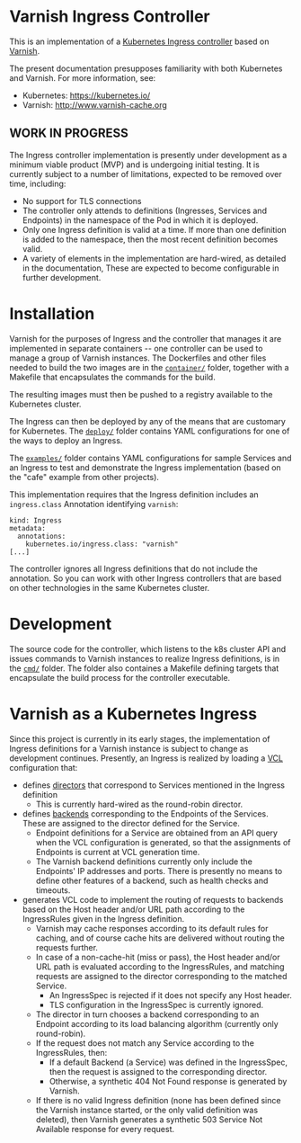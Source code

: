 # Varnish Ingress Controller

This is an implementation of a [Kubernetes Ingress controller](https://kubernetes.io/docs/concepts/services-networking/ingress/)
based on [Varnish](http://www.varnish-cache.org).

The present documentation presupposes familiarity with both Kubernetes and
Varnish. For more information, see:

* Kubernetes: https://kubernetes.io/
* Varnish: http://www.varnish-cache.org

## WORK IN PROGRESS

The Ingress controller implementation is presently under development
as a minimum viable product (MVP) and is undergoing initial testing. It is
currently subject to a number of limitations, expected to be removed over
time, including:

* No support for TLS connections
* The controller only attends to definitions (Ingresses, Services and
  Endpoints) in the namespace of the Pod in which it is deployed.
* Only one Ingress definition is valid at a time. If more than one definition
  is added to the namespace, then the most recent definition becomes valid.
* A variety of elements in the implementation are hard-wired, as
  detailed in the documentation, These are expected to become configurable
  in further development.

# Installation

Varnish for the purposes of Ingress and the controller that manages it
are implemented in separate containers -- one controller can be used
to manage a group of Varnish instances. The Dockerfiles and other
files needed to build the two images are in the
[``container/``](/container) folder, together with a Makefile that
encapsulates the commands for the build.

The resulting images must then be pushed to a registry available to
the Kubernetes cluster.

The Ingress can then be deployed by any of the means that are
customary for Kubernetes. The [``deploy/``](/deploy) folder contains
YAML configurations for one of the ways to deploy an Ingress.

The [``examples/``](/examples) folder contains YAML configurations for
sample Services and an Ingress to test and demonstrate the Ingress
implementation (based on the "cafe" example from other projects).

This implementation requires that the Ingress definition includes an
``ingress.class`` Annotation identifying ``varnish``:
```
kind: Ingress
metadata:
  annotations:
    kubernetes.io/ingress.class: "varnish"
[...]
```
The controller ignores all Ingress definitions that do not include the
annotation. So you can work with other Ingress controllers that are
based on other technologies in the same Kubernetes cluster.

# Development

The source code for the controller, which listens to the k8s cluster
API and issues commands to Varnish instances to realize Ingress
definitions, is in the [``cmd/``](/cmd) folder. The folder also
containes a Makefile defining targets that encapsulate the build
process for the controller executable.

# Varnish as a Kubernetes Ingress

Since this project is currently in its early stages, the implementation of
Ingress definitions for a Varnish instance is subject to change as development
continues. Presently, an Ingress is realized by loading a
[VCL](https://varnish-cache.org/docs/trunk/reference/vcl.html) configuration
that:

* defines
  [directors](https://varnish-cache.org/docs/trunk/users-guide/vcl-backends.html#directors)
  that correspond to Services mentioned in the Ingress definition
  * This is currently hard-wired as the round-robin director.
* defines
  [backends](https://varnish-cache.org/docs/trunk/users-guide/vcl-backends.html)
  corresponding to the Endpoints of the Services. These are assigned to the
  director defined for the Service.
  * Endpoint definitions for a Service are obtained from an API query
    when the VCL configuration is generated, so that the assignments
    of Endpoints is current at VCL generation time.
  * The Varnish backend definitions currently only include the Endpoints'
    IP addresses and ports. There is presently no means to define other
    features of a backend, such as health checks and timeouts.
* generates VCL code to implement the routing of requests to backends
  based on the Host header and/or URL path according to the IngressRules
  given in the Ingress definition.
  * Varnish may cache responses according to its default rules for
    caching, and of course cache hits are delivered without routing the
    requests further.
  * In case of a non-cache-hit (miss or pass), the Host header and/or
    URL path is evaluated according to the IngressRules, and matching
    requests are assigned to the director corresponding to the matched
    Service.
      * An IngressSpec is rejected if it does not specify any Host header.
      * TLS configuration in the IngressSpec is currently ignored.
  * The director in turn chooses a backend corresponding to an Endpoint
    according to its load balancing algorithm (currently only round-robin).
  * If the request does not match any Service according to the
    IngressRules, then:
      * If a default Backend (a Service) was defined in the IngressSpec,
        then the request is assigned to the corresponding director.
      * Otherwise, a synthetic 404 Not Found response is generated by
        Varnish.
  * If there is no valid Ingress definition (none has been defined
    since the Varnish instance started, or the only valid definition
    was deleted), then Varnish generates a synthetic 503 Service Not
    Available response for every request.
